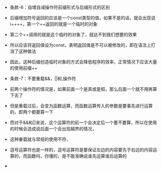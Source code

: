 - 条款-6：自增自减操作符前缀形式与后缀形式的区别

- 后缀增加符号返回的应该是一个const类型的值，如果不是的话，就会出现说i++++，第一个++返回的就是一个临时的对象
- 第二个++调用的就是这个临时的对象了，就达不到我们想要的效果
- 所以应该将返回值设为const，表明返回值是不可以被修改的，即在语法上打消了这种做法
- 因此，这种后缀创造临时对象的方式会降低程序的效率，正常情况下应该大量的使用前缀++

- 条款-7：不要重载&&，||和,操作符
- 前两个操作符的情况是，如果前面一个是真或是假，那么后面一个就不用再算下去了
- 但是重载过后，会变为函数运算，而函数运算传入的参数是要事先进行运算的，即两个都要算一下
- 而对于&&和||来说，这个运算符的前一个会决定后一个要不要算，所以在使用的时候会造成说后面一个会出现越界的情况，
- 这种重载就与常规的使用不符，
- 逗号运算符也是一样的，逗号运算符是要保证左边的内容要先于右边的内容运算的，而函数吗，你懂的，是不能准确说谁先运算谁后运算的
- 